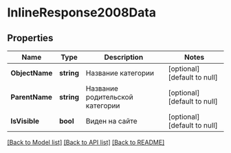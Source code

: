 # InlineResponse2008Data

## Properties
Name | Type | Description | Notes
------------ | ------------- | ------------- | -------------
**ObjectName** | **string** | Название категории | [optional] [default to null]
**ParentName** | **string** | Название родительской категории | [optional] [default to null]
**IsVisible** | **bool** | Виден на сайте | [optional] [default to null]

[[Back to Model list]](../README.md#documentation-for-models) [[Back to API list]](../README.md#documentation-for-api-endpoints) [[Back to README]](../README.md)

